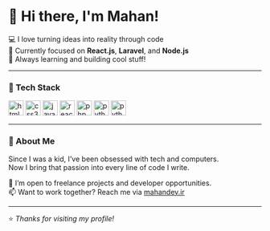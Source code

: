 # 👋 Hi there, I'm Mahan!

💻 I love turning ideas into reality through code  
🌱 Currently focused on **React.js**, **Laravel**, and **Node.js**  
🔭 Always learning and building cool stuff!

---

### 🚀 Tech Stack

<img src="https://cdn.jsdelivr.net/gh/devicons/devicon/icons/html5/html5-original.svg" height="30" alt="html5 logo" />
<img src="https://cdn.jsdelivr.net/gh/devicons/devicon/icons/css3/css3-original.svg" height="30" alt="css3 logo"  /> 
<img src="https://cdn.jsdelivr.net/gh/devicons/devicon/icons/javascript/javascript-original.svg" height="30" alt="javascript logo"  />
 <img src="https://cdn.jsdelivr.net/gh/devicons/devicon/icons/react/react-original.svg" height="30" alt="react logo"  />
<img src="https://cdn.jsdelivr.net/gh/devicons/devicon/icons/php/php-original.svg" height="30" alt="php logo"  />
<img src="https://cdn.jsdelivr.net/gh/devicons/devicon/icons/laravel/laravel-original.svg" height="30" alt="python logo"  />
<img src="https://cdn.jsdelivr.net/gh/devicons/devicon/icons/python/python-original.svg" height="30" alt="python logo"  />

---

### 🧠 About Me

Since I was a kid, I’ve been obsessed with tech and computers.  
Now I bring that passion into every line of code I write.

📌 I’m open to freelance projects and developer opportunities.  
📫 Want to work together? Reach me via [mahandev.ir](https://mahandev.ir)

---

⭐️ *Thanks for visiting my profile!*  

